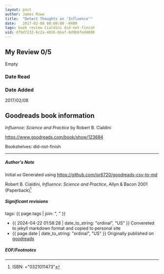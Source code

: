 ```yaml
---
layout: post
author: James Rowe
title:  "Detect Thoughts on 'Influence'"
date:   2017-02-08 00:00:00 -0400
tags: book review Cialdini did-not-finish
uid: dfbd7232-6c2a-4016-bbaf-6d9bbfed4880
---
```


<!-- highly dependent on how you personally use jekyll templates, and how you want this to show up -->
<!-- escape any jekyll keys with double brackets -->

## My Review 0/5

Empty

### Date Read


### Date Added
2017/02/08

## Goodreads book information

*Influence: Science and Practice* by Robert B. Cialdini

https://www.goodreads.com/book/show/123684

Bookshelves: did-not-finish

---

##### Author's Note

Initial `md` Generated using https://github.com/jsr6720/goodreads-csv-to-md

Robert B. Cialdini, *Influence: Science and Practice*,  Allyn & Bacon 2001 (Paperback)[^1]

##### Significant revisions

tags: {{ page.tags | join: ", " }} <!-- todo move this somewhere -->

- {{ 2024-04-22 01:58:28 | date_to_string: "ordinal", "US" }} Convereted to jekyll markdown format and copied to personal site
- {{ page.date | date_to_string: "ordinal", "US" }} Originally published on [goodreads](https://www.goodreads.com)

##### EOF/Footnotes

[^1]: ISBN: ="0321011473"